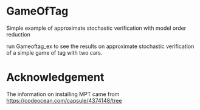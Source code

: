 # GameOfTag
Simple example of approximate stochastic verification with model order reduction

run Gameoftag_ex to see the results on approximate stochastic verification of a simple game of tag with two cars.


# Acknowledgement 
The information on installing MPT came from
https://codeocean.com/capsule/4374148/tree
